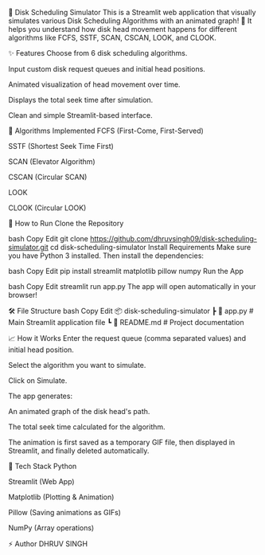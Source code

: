 🧠 Disk Scheduling Simulator
This is a Streamlit web application that visually simulates various Disk Scheduling Algorithms with an animated graph! 🚀
It helps you understand how disk head movement happens for different algorithms like FCFS, SSTF, SCAN, CSCAN, LOOK, and CLOOK.

✨ Features
Choose from 6 disk scheduling algorithms.

Input custom disk request queues and initial head positions.

Animated visualization of head movement over time.

Displays the total seek time after simulation.

Clean and simple Streamlit-based interface.

📜 Algorithms Implemented
FCFS (First-Come, First-Served)

SSTF (Shortest Seek Time First)

SCAN (Elevator Algorithm)

CSCAN (Circular SCAN)

LOOK

CLOOK (Circular LOOK)

🚀 How to Run
Clone the Repository

bash
Copy
Edit
git clone https://github.com/dhruvsingh09/disk-scheduling-simulator.git
cd disk-scheduling-simulator
Install Requirements Make sure you have Python 3 installed. Then install the dependencies:

bash
Copy
Edit
pip install streamlit matplotlib pillow numpy
Run the App

bash
Copy
Edit
streamlit run app.py
The app will open automatically in your browser!

🛠️ File Structure
bash
Copy
Edit
📦 disk-scheduling-simulator
 ┣ 📄 app.py          # Main Streamlit application file
 ┗ 📄 README.md       # Project documentation
 
📈 How it Works
Enter the request queue (comma separated values) and initial head position.

Select the algorithm you want to simulate.

Click on Simulate.

The app generates:

An animated graph of the disk head's path.

The total seek time calculated for the algorithm.

The animation is first saved as a temporary GIF file, then displayed in Streamlit, and finally deleted automatically.

🧩 Tech Stack
Python

Streamlit (Web App)

Matplotlib (Plotting & Animation)

Pillow (Saving animations as GIFs)

NumPy (Array operations)


⚡ Author
DHRUV SINGH

